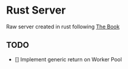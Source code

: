# Rust Server

Raw server created in rust following [The Book](https://doc.rust-lang.org/book/ch20-03-graceful-shutdown-and-cleanup.html)

## TODO

- [] Implement generic return on Worker Pool
